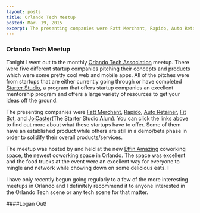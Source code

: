 ```yaml
---
layout: posts
title: Orlando Tech Meetup
posted: Mar. 19, 2015
excerpt: The presenting companies were Fatt Merchant, Rapido, Auto Retainer, Fit Bot, and JoiCaster. The meetup was hosted by and held at the Effin Amazing coworking space, the newest coworking space in Orlando.
---
```


### Orlando Tech Meetup

Tonight I went out to the monthly [Orlando Tech Association](http://orlandotech.org/) meetup. 
There were five different startup companies pitching their concepts and products which
were some pretty cool web and mobile apps.  All of the pitches were from startups that
are either currently going through or have completed [Starter Studio](http://starterstudio.com/), a program
that offers startup companies an excellent mentorship program and offers a large variety of resources
to get your ideas off the ground. 

The presenting companies were [Fatt Merchant](https://fattmerchant.com/), [Rapido](http://gorapido.co), [Auto Retainer](http://autoretainer.com), 
[Fit Bot](http://thefitbot.com), and [JoiCaster](http://joicaster.co)(The Starter Studio Alum). You can click the links
above to find out more about what these startups have to offer. Some of them have an established
product while others are still in a demo/beta phase in order to solidify their overall products/services.

The meetup was hosted by and held at the new [Effin Amazing](http://effinamazing.com/) coworking space, the newest 
coworking space in Orlando. The space was excellent and the food trucks at the event were an excellent
way for everyone to mingle and network while chowing down on some delicious eats. I

I have only recently begun going regularly to a few of the more interesting meetups in Orlando and I definitely
recommend it to anyone interested in the Orlando Tech scene or any tech scene for that matter.

####Logan Out!